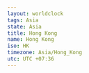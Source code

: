 ```yaml
---
layout: worldclock
tags: Asia
state: Asia
title: Hong Kong
name: Hong Kong
iso: HK
timezone: Asia/Hong_Kong
utc: UTC +07:36
---
```


